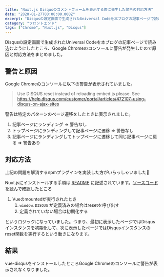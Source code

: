 ```yaml
---
title: "Nuxt.js Disqusのコメントフォームを表示する際に発生した警告の対応方法"
date: "2020-01-27T00:00:00.000Z"
excerpt: "Disqusの設定画面で生成されたUniversal Codeを本ブログの記事ページで読み込むようにしたところ、Google Chromeのコンソールに警告が発生したので原因と対応方法をまとめました。"
category: "フロントエンド"
tags: ["Chrome", "Nuxt.js", "Disqus"]
---
```


Disqusの設定画面で生成されたUniversal Codeを本ブログの記事ページで読み込むようにしたところ、Google Chromeのコンソールに警告が発生したので原因と対応方法をまとめました。

## 警告と原因

Google Chromeのコンソールに以下の警告が表示されていました。

> Use DISQUS.reset instead of reloading embed.js please. See https://help.disqus.com/customer/portal/articles/472107-using-disqus-on-ajax-sites

警告は特定のパターンのページ遷移をしたときに表示されました。

1. 記事ページにランディング => 警告なし
2. トップページにランディングして記事ページに遷移 => 警告なし
3. 記事ページにランディングしてトップページに遷移して同じ記事ページに戻る => 警告あり

## 対応方法

上記の問題を解消するnpmプラグインを実装した方がいらっしゃいました🙏

Nuxt.jsにインストールする手順は [README](https://github.com/ktquez/vue-disqus/tree/v3.0.5#install-in-nuxt) に記述されています。[ソースコード](https://github.com/ktquez/vue-disqus/blob/v3.0.5/dist/vue-disqus.vue#L43-L46) を読んで確認したところ

1. Vueのmountedが実行されたとき
    1. `window.DISQUS` が定義済みの場合はresetを呼び出す
    2. 定義されていない場合は初期化する

というロジックになっていました。つまり、最初に表示したページではDisqusインスタンスを初期化して、次に表示したページではDisqusインスタンスのreset関数を実行するという動きになります。

## 結果

vue-disqusをインストールしたところGoogle Chromeのコンソールに警告が表示されなくなりました。
